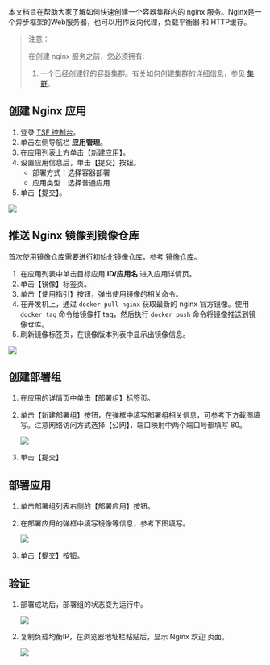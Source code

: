 本文档旨在帮助大家了解如何快速创建一个容器集群内的 nginx 服务。Nginx是一个异步框架的Web服务器，也可以用作反向代理，负载平衡器 和 HTTP缓存。



> 注意：
>
> 在创建 nginx 服务之前，您必须拥有:
>
> 1. 一个已经创建好的容器集群。有关如何创建集群的详细信息，参见 [集群](https://cloud.tencent.com/document/product/649/13684)。



## 创建 Nginx 应用

1. 登录 [TSF 控制台](https://console.cloud.tencent.com/tsf/index)。
2. 单击左侧导航栏 **应用管理**。
3. 在应用列表上方单击【新建应用】。
4. 设置应用信息后，单击【提交】按钮。
   - 部署方式：选择容器部署
   - 应用类型：选择普通应用
5. 单击【提交】。

![](https://main.qcloudimg.com/raw/59db1f1fe2cdd324e3dc2e14d6bd2366/createapp.png)

## 推送 Nginx 镜像到镜像仓库

首次使用镜像仓库需要进行初始化镜像仓库，参考 [镜像仓库](https://cloud.tencent.com/document/product/649/16695)。

1. 在应用列表中单击目标应用 **ID/应用名** 进入应用详情页。
2. 单击【镜像】标签页。
3. 单击【使用指引】按钮，弹出使用镜像的相关命令。
4. 在开发机上，通过 `docker pull nginx` 获取最新的 nginx 官方镜像。使用 `docker tag` 命令给镜像打 tag，然后执行 `docker push` 命令将镜像推送到镜像仓库。
5. 刷新镜像标签页，在镜像版本列表中显示出镜像信息。

![](https://main.qcloudimg.com/raw/e31ba244e74f6ee7d351b3c967b8dd22/imageInfo.png)



## 创建部署组

1. 在应用的详情页中单击【部署组】标签页。

2. 单击【新建部署组】按钮，在弹框中填写部署组相关信息，可参考下方截图填写。注意网络访问方式选择【公网】，端口映射中两个端口号都填写 80。

   ![](https://main.qcloudimg.com/raw/31f7816456e45c8176660f54af922817/creategroup.png)

3. 单击【提交】



## 部署应用

1. 单击部署组列表右侧的【部署应用】按钮。

2. 在部署应用的弹框中填写镜像等信息，参考下图填写。

   ![](https://main.qcloudimg.com/raw/90ace29375b5ef3b6ca02022e05283ea/deploy.png)

3. 单击【提交】按钮。



## 验证

1. 部署成功后，部署组的状态变为运行中。

   ![](https://main.qcloudimg.com/raw/e6153a8ffcfdad0cab9cebe6d112ceb1.png)

2. 复制负载均衡IP，在浏览器地址栏粘贴后，显示 Nginx 欢迎 页面。

   ![](https://main.qcloudimg.com/raw/3ff519319e5dc4d3b3cc3d6668281a45.png)
